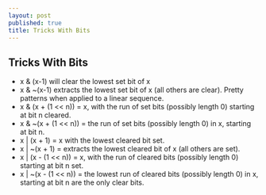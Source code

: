 ```yaml
---
layout: post
published: true
title: Tricks With Bits
---
```


## Tricks With Bits

* x & (x-1) will clear the lowest set bit of x
* x & ~(x-1) extracts the lowest set bit of x (all others are clear). Pretty patterns when applied to a linear sequence.
* x & (x + (1 << n)) = x, with the run of set bits (possibly length 0) starting at bit n cleared.
* x & ~(x + (1 << n)) = the run of set bits (possibly length 0) in x, starting at bit n.
* x \| (x + 1) = x with the lowest cleared bit set.
* x \| ~(x + 1) = extracts the lowest cleared bit of x (all others are set).
* x \| (x - (1 << n)) = x, with the run of cleared bits (possibly length 0) starting at bit n set.
* x \| ~(x - (1 << n)) = the lowest run of cleared bits (possibly length 0) in x, starting at bit n are the only clear bits.
